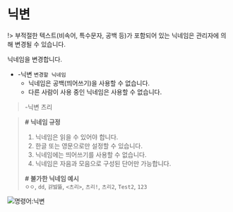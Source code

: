 # 닉변

!> 부적절한 텍스트(비속어, 특수문자, 공백 등)가 포함되어 있는 닉네임은 관리자에 의해 변경될 수 있습니다.

닉네임을 변경합니다.

- -닉변 `변경할 닉네임`
  - 닉네임은 공백(띄어쓰기)을 사용할 수 없습니다.
  - 다른 사람이 사용 중인 닉네임은 사용할 수 없습니다.

> -닉변 츠리

> **# 닉네임 규정**
> 1. 닉네임은 읽을 수 있어야 합니다.
> 2. 한글 또는 영문으로만 설정할 수 있습니다.
> 3. 닉네임에는 띄어쓰기를 사용할 수 없습니다.
> 4. 닉네임은 자음과 모음으로 구성된 단어만 가능합니다.
> 
> **# 불가한 닉네임 예시** \
> `ㅇㅇ`, `dd`, `걁뱛뜛`, `<츠리>`, `츠리!`, `츠리2`, `Test2`, `123`

![명령어:닉변](https://bot.dowon.monster/file/img/changenick.gif)
